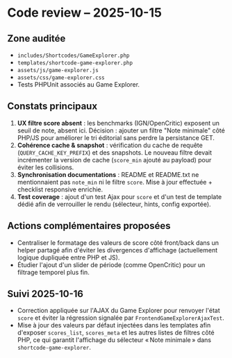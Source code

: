 # Code review – 2025-10-15

## Zone auditée

- `includes/Shortcodes/GameExplorer.php`
- `templates/shortcode-game-explorer.php`
- `assets/js/game-explorer.js`
- `assets/css/game-explorer.css`
- Tests PHPUnit associés au Game Explorer.

## Constats principaux

1. **UX filtre score absent** : les benchmarks (IGN/OpenCritic) exposent un seuil de note, absent ici. Décision : ajouter un filtre "Note minimale" côté PHP/JS pour améliorer le tri éditorial sans perdre la persistance GET.
2. **Cohérence cache & snapshot** : vérification du cache de requête (`QUERY_CACHE_KEY_PREFIX`) et des snapshots. Le nouveau filtre devait incrémenter la version de cache (`score_min` ajouté au payload) pour éviter les collisions.
3. **Synchronisation documentations** : README et README.txt ne mentionnaient pas `note_min` ni le filtre `score`. Mise à jour effectuée + checklist responsive enrichie.
4. **Test coverage** : ajout d'un test Ajax pour `score` et d'un test de template dédié afin de verrouiller le rendu (sélecteur, hints, config exportée).

## Actions complémentaires proposées

- Centraliser le formatage des valeurs de score côté front/back dans un helper partagé afin d'éviter les divergences d'affichage (actuellement logique dupliquée entre PHP et JS).
- Étudier l'ajout d'un slider de période (comme OpenCritic) pour un filtrage temporel plus fin.

## Suivi 2025-10-16

- Correction appliquée sur l'AJAX du Game Explorer pour renvoyer l'état `score` et éviter la régression signalée par `FrontendGameExplorerAjaxTest`.
- Mise à jour des valeurs par défaut injectées dans les templates afin d'exposer `scores_list`, `scores_meta` et les autres listes de filtres côté PHP, ce qui garantit l'affichage du sélecteur « Note minimale » dans `shortcode-game-explorer`.
